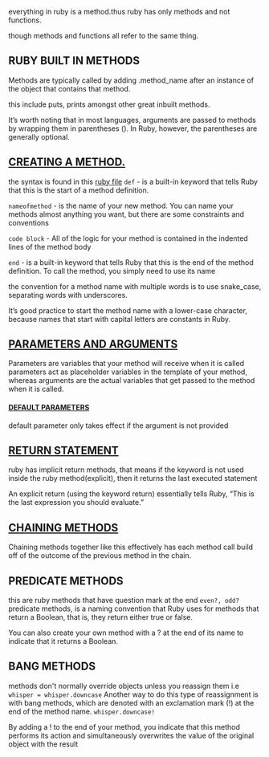 everything in ruby is a method.thus ruby has only methods and not functions.

though methods and functions all refer to the same thing.

## RUBY BUILT IN METHODS
Methods are typically called by adding .method_name after an instance of the object that contains that method.

 this include puts, prints amongst other great inbuilt methods.

 It’s worth noting that in most languages, arguments are passed to methods by wrapping them in parentheses (). In Ruby, however, the parentheses are generally optional. 


 ## [CREATING A METHOD.](./ruby_codes/methods.rb)
 the syntax is found in this [ruby file](./ruby_codes/methods.rb)
 `def` -  is a built-in keyword that tells Ruby that this is the start of a method definition.

 `nameofmethod` - is the name of your new method. You can name your methods almost anything you want, but there are some constraints and conventions

 `code block` - All of the logic for your method is contained in the indented lines of the method body

 `end` - is a built-in keyword that tells Ruby that this is the end of the method definition.
To call the method, you simply need to use its name

the convention for a method name with multiple words is to use snake_case, separating words with underscores.

It’s good practice to start the method name with a lower-case character, because names that start with capital letters are constants in Ruby.

## [PARAMETERS AND ARGUMENTS](./ruby_codes/methods.rb)
Parameters are variables that your method will receive when it is called
parameters act as placeholder variables in the template of your method, whereas arguments are the actual variables that get passed to the method when it is called.

#### [DEFAULT PARAMETERS](./ruby_codes/methods.rb)
default parameter only takes effect if the argument is not provided

## [RETURN STATEMENT](./ruby_codes/methods.rb)
ruby has implicit return methods, that means if the keyword is not used inside the ruby method(explicit), then it returns the last executed statement

 An explicit return (using the keyword return) essentially tells Ruby, “This is the last expression you should evaluate.” 

 ## [CHAINING METHODS](./ruby_codes/methods.rb)
 Chaining methods together like this effectively has each method call build off of the outcome of the previous method in the chain. 

 ## PREDICATE METHODS
 this are ruby methods that have question mark at the end `even?, odd?`
 predicate methods, is a naming convention that Ruby uses for methods that return a Boolean, that is, they return either true or false.

 You can also create your own method with a ? at the end of its name to indicate that it returns a Boolean.

## BANG METHODS
methods don't normally override objects unless you reassign them i.e `whisper = whisper.downcase`
 Another way to do this type of reassignment is with bang methods, which are denoted with an exclamation mark (!) at the end of the method name.
 `whisper.downcase!`

 By adding a ! to the end of your method, you indicate that this method performs its action and simultaneously overwrites the value of the original object with the result